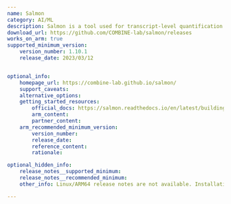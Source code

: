 ```yaml
---
name: Salmon
category: AI/ML
description: Salmon is a tool used for transcript-level quantification from RNA-seq data, which involves computational methods and algorithms that are relevant to artificial intelligence and machine learning applications in bioinformatics.
download_url: https://github.com/COMBINE-lab/salmon/releases
works_on_arm: true
supported_minimum_version:
    version_number: 1.10.1
    release_date: 2023/03/12


optional_info:
    homepage_url: https://combine-lab.github.io/salmon/
    support_caveats:
    alternative_options:
    getting_started_resources:
        official_docs: https://salmon.readthedocs.io/en/latest/building.html#installation
        arm_content:
        partner_content:
    arm_recommended_minimum_version:
        version_number:
        release_date:
        reference_content:
        rationale:

optional_hidden_info:
    release_notes__supported_minimum:
    release_notes__recommended_minimum:
    other_info: Linux/ARM64 release notes are not available. Installation and Testing were done using released tar files.

---
```

